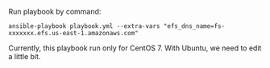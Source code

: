 Run playbook by command:

```ansible-playbook playbook.yml --extra-vars "efs_dns_name=fs-xxxxxxx.efs.us-east-1.amazonaws.com"```

Currently, this playbook run only for CentOS 7.
With Ubuntu, we need to edit a little bit.
